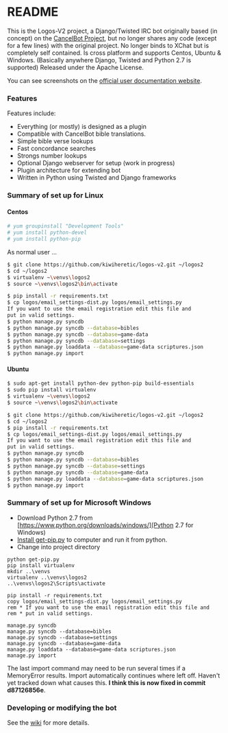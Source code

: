 # README #

This is the Logos-V2 project, a Django/Twisted IRC bot  originally based (in concept) on the  [CancelBot Project](http://cancelbot.sourceforge.net/home.html), but no longer shares any code (except for a few lines) with the original project.  No longer binds to XChat but is completely self contained.  Is cross platform and supports Centos, Ubuntu & Windows.  (Basically anywhere Django, Twisted and Python 2.7 is supported)  Released under the Apache License.

You can see screenshots on the [official user documentation website](https://biblebot.wordpress.com/).

### Features ###

Features include:
  * Everything (or mostly) is designed as a plugin
  * Compatible with CancelBot bible translations.
  * Simple bible verse lookups
  * Fast concordance searches
  * Strongs number lookups
  * Optional Django webserver for setup (work in progress)
  * Plugin architecture for extending bot
  * Written in Python using Twisted and Django frameworks


### Summary of set up for Linux ###

#### Centos ####
```bash
# yum groupinstall "Development Tools"
# yum install python-devel
# yum install python-pip
```

As normal user ...

```bash
$ git clone https://github.com/kiwiheretic/logos-v2.git ~/logos2
$ cd ~/logos2
$ virtualenv ~\venvs\logos2
$ source ~\venvs\logos2\bin\activate

$ pip install -r requirements.txt
$ cp logos/email_settings-dist.py logos/email_settings.py
If you want to use the email registration edit this file and
put in valid settings.
$ python manage.py syncdb
$ python manage.py syncdb --database=bibles
$ python manage.py syncdb --database=game-data
$ python manage.py syncdb --database=settings
$ python manage.py loaddata --database=game-data scriptures.json
$ python manage.py import
```

#### Ubuntu ####
```bash
$ sudo apt-get install python-dev python-pip build-essentials
$ sudo pip install virtualenv
$ virtualenv ~\venvs\logos2
$ source ~\venvs\logos2\bin\activate

$ git clone https://github.com/kiwiheretic/logos-v2.git ~/logos2
$ cd ~/logos2
$ pip install -r requirements.txt
$ cp logos/email_settings-dist.py logos/email_settings.py
If you want to use the email registration edit this file and
put in valid settings.
$ python manage.py syncdb
$ python manage.py syncdb --database=bibles
$ python manage.py syncdb --database=settings
$ python manage.py syncdb --database=game-data
$ python manage.py loaddata --database=game-data scriptures.json
$ python manage.py import
```

### Summary of set up for Microsoft Windows ###

* Download Python 2.7 from [https://www.python.org/downloads/windows/](Python 2.7 for Windows)  
* [Install get-pip.py](https://bootstrap.pypa.io/get-pip.py) to computer and run it from python. 
* Change into project directory

```
python get-pip.py
pip install virtualenv
mkdir ..\venvs
virtualenv ..\venvs\logos2
..\venvs\logos2\Scripts\activate

pip install -r requirements.txt
copy logos/email_settings-dist.py logos/email_settings.py
rem * If you want to use the email registration edit this file and
rem * put in valid settings.

manage.py syncdb
manage.py syncdb --database=bibles
manage.py syncdb --database=settings
manage.py syncdb --database=game-data
manage.py loaddata --database=game-data scriptures.json
manage.py import
```

The last import command may need to be run several times if a 
MemoryError results.  Import automatically continues where left off.
Haven't yet tracked down what causes this.  __I think this is now fixed 
in commit d87126856e__.

### Developing or modifying the bot ###

See the [wiki](https://github.com/kiwiheretic/logos-v2/wiki) for more details.


